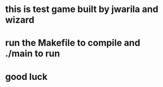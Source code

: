 # this is test game built by jwarila and wizard
# run the Makefile to compile and ./main to run
# good luck